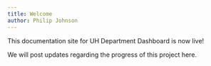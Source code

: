 ```yaml
---
title: Welcome
author: Philip Johnson
---
```


This documentation site for UH Department Dashboard is now live!

We will post updates regarding the progress of this project here.
